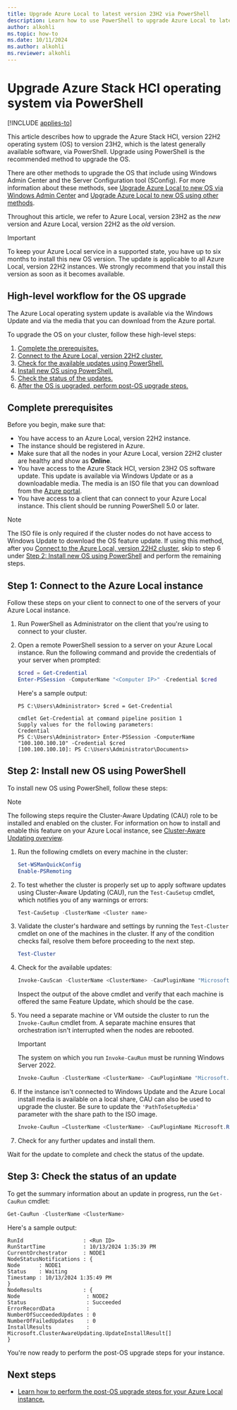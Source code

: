 ```yaml
---
title: Upgrade Azure Local to latest version 23H2 via PowerShell
description: Learn how to use PowerShell to upgrade Azure Local to latest version 23H2.
author: alkohli
ms.topic: how-to
ms.date: 10/11/2024
ms.author: alkohli
ms.reviewer: alkohli
---
```


# Upgrade Azure Stack HCI operating system via PowerShell

[!INCLUDE [applies-to](../../hci/includes/hci-applies-to-23h2-22h2.md)]

This article describes how to upgrade the Azure Stack HCI, version 22H2 operating system (OS) to version 23H2, which is the latest generally available software, via PowerShell. Upgrade using PowerShell is the recommended method to upgrade the OS.

There are other methods to upgrade the OS that include using Windows Admin Center and the Server Configuration tool (SConfig). For more information about these methods, see [Upgrade Azure Local to new OS via Windows Admin Center](./upgrade-22h2-to-23h2-windows-admin-center.md) and [Upgrade Azure Local to new OS using other methods](./upgrade-22h2-to-23h2-other-methods.md).

Throughout this article, we refer to Azure Local, version 23H2 as the *new* version and Azure Local, version 22H2 as the *old* version.

> [!IMPORTANT]
> To keep your Azure Local service in a supported state, you have up to six months to install this new OS version. The update is applicable to all Azure Local, version 22H2 instances. We strongly recommend that you install this version as soon as it becomes available.

## High-level workflow for the OS upgrade

The Azure Local operating system update is available via the Windows Update and via the media that you can download from the Azure portal.

To upgrade the OS on your cluster, follow these high-level steps:

1. [Complete the prerequisites.](#complete-prerequisites)
1. [Connect to the Azure Local, version 22H2 cluster.](#step-1-connect-to-the-azure-stack-hci-cluster)
1. [Check for the available updates using PowerShell.](#step-1-connect-to-the-azure-stack-hci-cluster)
1. [Install new OS using PowerShell.](#step-2-install-new-os-using-powershell)
1. [Check the status of the updates.](#step-3-check-the-status-of-an-update)
1. [After the OS is upgraded, perform post-OS upgrade steps.](#next-steps)

## Complete prerequisites

Before you begin, make sure that:

- You have access to an Azure Local, version 22H2 instance.
- The instance should be registered in Azure.
- Make sure that all the nodes in your Azure Local, version 22H2 cluster are healthy and show as **Online**.
- You have access to the Azure Stack HCI, version 23H2 OS software update. This update is available via Windows Update or as a downloadable media. The media is an ISO file that you can download from the [Azure portal](https://portal.azure.com/#view/Microsoft_Azure_HybridCompute/AzureArcCenterBlade/~/hciGetStarted).
- You have access to a client that can connect to your Azure Local instance. This client should be running PowerShell 5.0 or later.

> [!NOTE]
> The ISO file is only required if the cluster nodes do not have access to Windows Update to download the OS feature update.  If using this method, after you [Connect to the Azure Local, version 22H2 cluster](#step-1-connect-to-the-azure-stack-hci-cluster), skip to step 6 under [Step 2: Install new OS using PowerShell](#step-2-install-new-os-using-powershell) and perform the remaining steps.

## Step 1: Connect to the Azure Local instance

Follow these steps on your client to connect to one of the servers of your Azure Local instance.

1. Run PowerShell as Administrator on the client that you're using to connect to your cluster.
1. Open a remote PowerShell session to a server on your Azure Local instance. Run the following command and provide the credentials of your server when prompted:

   ```powershell
   $cred = Get-Credential
   Enter-PSSession -ComputerName "<Computer IP>" -Credential $cred 
   ```
   
   Here's a sample output:

   ```Console
   PS C:\Users\Administrator> $cred = Get-Credential
   
   cmdlet Get-Credential at command pipeline position 1
   Supply values for the following parameters:
   Credential
   PS C:\Users\Administrator> Enter-PSSession -ComputerName "100.100.100.10" -Credential $cred 
   [100.100.100.10]: PS C:\Users\Administrator\Documents>
   ```

## Step 2: Install new OS using PowerShell

To install new OS using PowerShell, follow these steps:

> [!NOTE]
> The following steps require the Cluster-Aware Updating (CAU) role to be installed and enabled on the cluster.  For information on how to install and enable this feature on your Azure Local instance, see [Cluster-Aware Updating overview](/windows-server/failover-clustering/cluster-aware-updating#installing-cluster-aware-updating).

1. Run the following cmdlets on every machine in the cluster: <!--ASK-->

   ```PowerShell
   Set-WSManQuickConfig
   Enable-PSRemoting
   ```

1. To test whether the cluster is properly set up to apply software updates using Cluster-Aware Updating (CAU), run the `Test-CauSetup` cmdlet, which notifies you of any warnings or errors:

   ```PowerShell
   Test-CauSetup -ClusterName <Cluster name>
   ```

1. Validate the cluster's hardware and settings by running the `Test-Cluster` cmdlet on one of the machines in the cluster. If any of the condition checks fail, resolve them before proceeding to the next step. <!--ASK-->

   ```PowerShell
   Test-Cluster
   ```

1. Check for the available updates:

   ```PowerShell
   Invoke-CauScan -ClusterName <ClusterName> -CauPluginName "Microsoft.RollingUpgradePlugin" -CauPluginArguments @{'WuConnected'='true';} -Verbose | fl *
   ```

   Inspect the output of the above cmdlet and verify that each machine is offered the same Feature Update, which should be the case. <!--ASK-->

1. You need a separate machine or VM outside the cluster to run the `Invoke-CauRun` cmdlet from. A separate machine ensures that orchestration isn't interrupted when the nodes are rebooted.

    > [!IMPORTANT]
    > The system on which you run `Invoke-CauRun` must be running Windows Server 2022. <!--ASK-->

   ```PowerShell
   Invoke-CauRun -ClusterName <ClusterName> -CauPluginName "Microsoft.RollingUpgradePlugin" -CauPluginArguments @{'WuConnected'='true';} -Verbose -EnableFirewallRules -Force
   ```

1. If the instance isn't connected to Windows Update and the Azure Local install media is available on a local share, CAU can also be used to upgrade the cluster. Be sure to update the `'PathToSetupMedia'` parameter with the share path to the ISO image.

   ```powershell
   Invoke-CauRun –ClusterName <ClusterName> -CauPluginName Microsoft.RollingUpgradePlugin -CauPluginArguments @{ 'WuConnected'='false';'PathToSetupMedia'='\some\path\'; 'UpdateClusterFunctionalLevel'='true'; } -Force
   ```

1. Check for any further updates and install them.

Wait for the update to complete and check the status of the update.

## Step 3: Check the status of an update

To get the summary information about an update in progress, run the `Get-CauRun` cmdlet:

```PowerShell
Get-CauRun -ClusterName <ClusterName>
```

Here's a sample output: <!--ASK-->

```output
RunId                   : <Run ID> 
RunStartTime            : 10/13/2024 1:35:39 PM 
CurrentOrchestrator     : NODE1 
NodeStatusNotifications : { 
Node      : NODE1 
Status    : Waiting 
Timestamp : 10/13/2024 1:35:49 PM 
} 
NodeResults             : { 
Node                     : NODE2 
Status                   : Succeeded 
ErrorRecordData          : 
NumberOfSucceededUpdates : 0 
NumberOfFailedUpdates    : 0 
InstallResults           : Microsoft.ClusterAwareUpdating.UpdateInstallResult[] 
}
```

You're now ready to perform the post-OS upgrade steps for your instance.

## Next steps

- [Learn how to perform the post-OS upgrade steps for your Azure Local instance.](./post-upgrade-steps.md)
